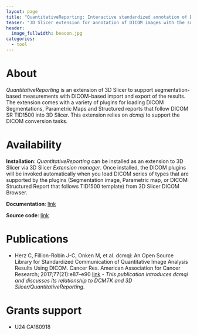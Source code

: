 ```yaml
---
layout: page
title: "QuantitativeReporting: Interactive standardized annotation of DICOM data"
teaser: "3D Slicer extension for annotation of DICOM images with the support of standardized representation of the annotation results"
header:
  image_fullwidth: beacon.jpg
categories:
  - tool
---
```


# About

_QuantitativeReporting_ is an extension of 3D Slicer to support segmentation-based measurements with DICOM-based import and export of the results. The extension comes with a variety of plugins for loading DICOM Segmentations, Parametric Maps and Structured reports that follow DICOM SR TID1500 into 3D Slicer. This extension relies on _dcmqi_ to support the DICOM conversion tasks.

# Availability

**Installation**: _QuantitativeReporting_ can be installed as an extension to 3D Slicer via 3D Slicer _Extension manager_. Once installed, the DICOM plugins will be invoked automatically when you load DICOM series of types that are supported by the plugins (Segmentation image, Parametric map, or DICOM Structured Report that follows TID1500 template) from 3D Slicer DICOM Browser.

**Documentation**: [link](https://qiicr.gitbooks.io/quantitativereporting-guide/)

**Source code**: [link](https://github.com/QIICR/QuantitativeReporting)

# Publications

* Herz C, Fillion-Robin J-C, Onken M, et al. dcmqi: An Open Source Library for Standardized Communication of Quantitative Image Analysis Results Using DICOM. Cancer Res. American Association for Cancer Research; 2017;77(21):e87–e90 [link](http://dx.doi.org/10.1158/0008-5472.CAN-17-0336) - _This publication introduces dcmqi and discusses its relationship to DCMTK and 3D Slicer/QuantitativeReporting_.

# Grants support

* U24 CA180918

